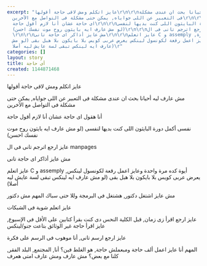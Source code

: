 ```yaml
---
excerpt: "عايز اتكلم ومش لاقى حاجة أقولها\r\n\r\nمش عارف ليه أحيانا بحث ان عندى مشكلة
  فى التعبير عن اللى جواياه, يمكن حتى مشكلة فى التواصل مع الآخرين\r\n\r\nأنا هقول
  اى حاجة عشان أنا لازم أقول حاجة\r\n\r\nنفسى أكمل دورة البايثون اللى كنت بديها لنفسى
  (لو مش عارف ايه بايثون روح موت نفسك احسن)\r\n\r\nعايز ارجع اترجم تانى فى ال manpages
  \r\n\r\nمش عايز أذاكر اى حاجة تانى\r\n\r\nعايز اتعلم C و assemply ,أيوة كده مرة
  واحدة وعايز اعمل رقعة لكونسول لينكس يعرض عربى كويس بلا بايكون بلا هبل بقى (لو مش
  عارف ايه لينكس تبقى لسة عايش ليه أصلا)\r"
categories: []
layout: story
title: أى حاجة
created: 1144871468
---
```

عايز اتكلم ومش لاقى حاجة أقولها

مش عارف ليه أحيانا بحث ان عندى مشكلة فى التعبير عن اللى جواياه, يمكن حتى مشكلة فى التواصل مع الآخرين

أنا هقول اى حاجة عشان أنا لازم أقول حاجة

نفسى أكمل دورة البايثون اللى كنت بديها لنفسى (لو مش عارف ايه بايثون روح موت نفسك احسن)

عايز ارجع اترجم تانى فى ال manpages 

مش عايز أذاكر اى حاجة تانى

عايز اتعلم C و assemply ,أيوة كده مرة واحدة وعايز اعمل رقعة لكونسول لينكس يعرض عربى كويس بلا بايكون بلا هبل بقى (لو مش عارف ايه لينكس تبقى لسة عايش ليه أصلا)

مش عايز اشتغل دكتور, هشتغل فى البرمجة وللا حتى سباك المهم مش دكتور

عايز اتعلم شوية فى الشبكات

عايز ارجع اقرأ زى زمان, قبل الكلية النحس دى كنت بقرأ كتابين على الأقل فى الإسبوع, عايز اقرأ حاجة غير الوثائق بتاعت جنو/لينكس

عايز ارجع ارسم تانى, أنا موهوب فى الرسم على فكرة

المهم أنا عايز اعمل ألف حاجة ومبعملش حاجة, هو الغلط فين؟ أنا, المجتمع, البلد الفقر, كلنا مع بعض؟ مش عارف ومش عارف امتى هعرف
